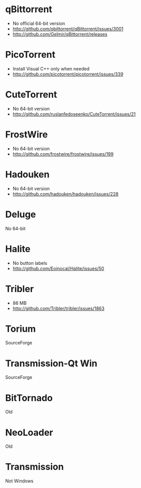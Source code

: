 
qBittorrent
============================
- No official 64-bit version
- http://github.com/qbittorrent/qBittorrent/issues/3001
- http://github.com/Gelmir/qBittorrent/releases

PicoTorrent
=====================================
- Install Visual C++ only when needed
- http://github.com/picotorrent/picotorrent/issues/339

CuteTorrent
===================
- No 64-bit version
- http://github.com/ruslanfedoseenko/CuteTorrent/issues/21

FrostWire
===================
- No 64-bit version
- http://github.com/frostwire/frostwire/issues/199

Hadouken
===================
- No 64-bit version
- http://github.com/hadouken/hadouken/issues/228

Deluge
=========
No 64-bit

Halite
==================
- No button labels
- http://github.com/Eoinocal/Halite/issues/50

Tribler
=======
- 86 MB
- http://github.com/Tribler/tribler/issues/1863

Torium
===========
SourceForge

Transmission-Qt Win
===================
SourceForge

BitTornado
==========
Old

NeoLoader
=========
Old

Transmission
============
Not Windows
